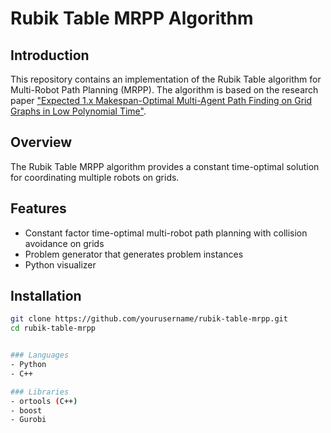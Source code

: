 # Rubik Table MRPP Algorithm

## Introduction
This repository contains an implementation of the Rubik Table algorithm for Multi-Robot Path Planning (MRPP). The algorithm is based on the research paper ["Expected 1.x Makespan-Optimal Multi-Agent Path Finding on
Grid Graphs in Low Polynomial Time"](https://arxiv.org/pdf/2408.05385).

## Overview
The Rubik Table MRPP algorithm provides a constant time-optimal solution for coordinating multiple robots on grids.

## Features
- Constant factor time-optimal multi-robot path planning with collision avoidance on grids
- Problem generator that generates problem instances
- Python visualizer 


## Installation
```bash
git clone https://github.com/yourusername/rubik-table-mrpp.git
cd rubik-table-mrpp


### Languages
- Python
- C++

### Libraries
- ortools (C++)
- boost
- Gurobi
